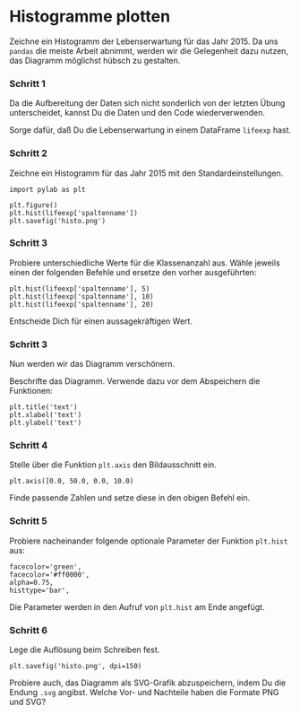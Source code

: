 
# Histogramme plotten

Zeichne ein Histogramm der Lebenserwartung für das Jahr 2015. Da uns `pandas` die meiste Arbeit abnimmt, werden wir die Gelegenheit dazu nutzen, das Diagramm möglichst hübsch zu gestalten.

### Schritt 1

Da die Aufbereitung der Daten sich nicht sonderlich von der letzten Übung unterscheidet, kannst Du die Daten und den Code wiederverwenden.

Sorge dafür, daß Du die Lebenserwartung in einem DataFrame `lifeexp` hast.

### Schritt 2

Zeichne ein Histogramm für das Jahr 2015 mit den Standardeinstellungen.

    import pylab as plt

    plt.figure()
    plt.hist(lifeexp['spaltenname'])
    plt.savefig('histo.png')

### Schritt 3

Probiere unterschiedliche Werte für die Klassenanzahl aus. Wähle jeweils einen der folgenden Befehle und ersetze den vorher ausgeführten:

    plt.hist(lifeexp['spaltenname'], 5)
    plt.hist(lifeexp['spaltenname'], 10)
    plt.hist(lifeexp['spaltenname'], 20)

Entscheide Dich für einen aussagekräftigen Wert.


### Schritt 3

Nun werden wir das Diagramm verschönern.

Beschrifte das Diagramm. Verwende dazu vor dem Abspeichern die Funktionen:

    plt.title('text')
    plt.xlabel('text')
    plt.ylabel('text')


### Schritt 4

Stelle über die Funktion `plt.axis` den Bildausschnitt ein.

    plt.axis([0.0, 50.0, 0.0, 10.0)

Finde passende Zahlen und setze diese in den obigen Befehl ein.


### Schritt 5

Probiere nacheinander folgende optionale Parameter der Funktion `plt.hist` aus:

    facecolor='green',
    facecolor='#ff0000',
    alpha=0.75,
    histtype='bar',

Die Parameter werden in den Aufruf von `plt.hist` am Ende angefügt.

### Schritt 6

Lege die Auflösung beim Schreiben fest.

    plt.savefig('histo.png', dpi=150)

Probiere auch, das Diagramm als SVG-Grafik abzuspeichern, indem Du die Endung `.svg` angibst. Welche Vor- und Nachteile haben die Formate PNG und SVG?


